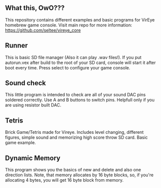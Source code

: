 ## What this, OwO???
This repository contains different examples and basic programs for VirEye homebrew game console. 
Visit main repo for more information: https://github.com/seltee/vireye_core

## Runner
This is basic SD file manager (Also it can play .wav files!). If you put autorun.vex after build to the root of your SD card, console will start it after boot every time.
Press select to configure your game console.

## Sound check
This little program is intended to check are all of your sound DAC pins soldered correctly. Use A and B buttons to switch pins. Helpfull only if you are using resistor built DAC.

## Tetris
Brick Game/Tetris made for Vireye. Includes level changing, different figures, simple sound and memorizing high score throw SD card. Basic game example.

## Dynamic Memory
This program shows you the basics of new and delete and also one direction lists. Note, that memory allocates by 16 byte blocks, so, if you're allocating 4 bytes, you will get 16 byte block from memory.